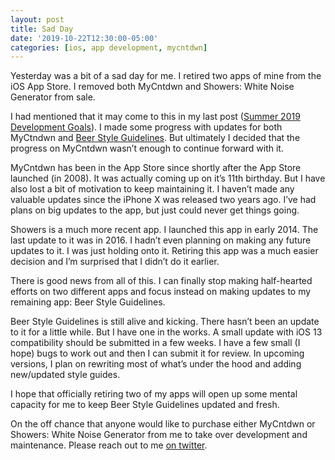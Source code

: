 ```yaml
---
layout: post
title: Sad Day
date: '2019-10-22T12:30:00-05:00'
categories: [ios, app development, mycntdwn]
---
```


Yesterday was a bit of a sad day for me. I retired two apps of mine from the iOS App Store. I removed both MyCntdwn and Showers: White Noise Generator from sale.

I had mentioned that it may come to this in my last post ([Summer 2019 Development Goals](https://ryan.grier.co/2019/07/19/summer-2019-development-goals/)). I made some progress with updates for both MyCtndwn and [Beer Style Guidelines](https://apps.apple.com/us/app/beer-style-guidelines/id998139111?ls=1). But ultimately I decided that the progress on MyCntdwn wasn’t enough to continue forward with it. 

MyCntdwn has been in the App Store since shortly after the App Store launched (in 2008). It was actually coming up on it’s 11th birthday. But I have also lost a bit of motivation to keep maintaining it. I haven’t made any valuable updates since the iPhone X was released two years ago. I’ve had plans on big updates to the app, but just could never get things going. 

Showers is a much more recent app. I launched this app in early 2014. The last update to it was in 2016. I hadn’t even planning on making any future updates to it. I was just holding onto it. Retiring this app was a much easier decision and I’m surprised that I didn’t do it earlier.

There is good news from all of this. I can finally stop making half-hearted efforts on two different apps and focus instead on making updates to my remaining app: Beer Style Guidelines. 

Beer Style Guidelines is still alive and kicking. There hasn’t been an update to it for a little while. But I have one in the works. A small update with iOS 13 compatibility should be submitted in a few weeks. I have a few small (I hope) bugs to work out and then I can submit it for review. In upcoming versions, I plan on rewriting most of what’s under the hood and adding new/updated style guides.  

I hope that officially retiring two of my apps will open up some mental capacity for me to keep Beer Style Guidelines updated and fresh. 

On the off chance that anyone would like to purchase either MyCntdwn or Showers: White Noise Generator from me to take over development and maintenance. Please reach out to me [on twitter](https://www.twitter.com/rwgrier). 
